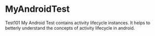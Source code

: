 # MyAndroidTest
Test101
My Android Test contains activity lifecycle instances. It helps to betterly understand the concepts of activity lifecycle in android.
